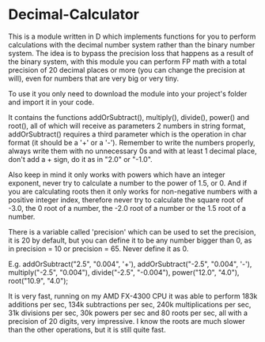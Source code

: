 # Decimal-Calculator
This is a module written in D which implements functions for you to perform calculations with the decimal number system rather than the binary number system. The idea is to bypass the precision loss that happens as a result of the binary system, with this module you can perform FP math with a total precision of 20 decimal places or more (you can change the precision at will), even for numbers that are very big or very tiny.

To use it you only need to download the module into your project's folder and import it in your code.

It contains the functions addOrSubtract(), multiply(), divide(), power() and root(), all of which will receive as parameters 2 numbers in string format, addOrSubtract() requires a third parameter which is the operation in char format (it should be a '+' or a '-'). Remember to write the numbers properly, always write them with no unnecessary 0s and with at least 1 decimal place, don't add a + sign, do it as in "2.0" or "-1.0".

Also keep in mind it only works with powers which have an integer exponent, never try to calculate a number to the power of 1.5, or 0. And if you are calculating roots then it only works for non-negative numbers with a positive integer index, therefore never try to calculate the square root of -3.0, the 0 root of a number, the -2.0 root of a number or the 1.5 root of a number.

There is a variable called 'precision' which can be used to set the precision, it is 20 by default, but you can define it to be any number bigger than 0, as in precision = 10 or precision = 65. Never define it as 0.

E.g. addOrSubtract("2.5", "0.004", '+'), addOrSubtract("-2.5", "0.004", '-'), multiply("-2.5", "0.004"), divide("-2.5", "-0.004"), power("12.0", "4.0"), root("10.9", "4.0");

It is very fast, running on my AMD FX-4300 CPU it was able to perform 183k additions per sec, 134k subtractions per sec, 240k multiplications per sec, 31k divisions per sec, 30k powers per sec and 80 roots per sec, all with a precision of 20 digits, very impressive. I know the roots are much slower than the other operations, but it is still quite fast.
